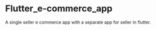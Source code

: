 # Flutter_e-commerce_app
 A single seller e commerce app with a separate app for seller in flutter.
